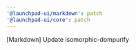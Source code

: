 ```yaml
---
'@launchpad-ui/markdown': patch
'@launchpad-ui/core': patch
---
```


[Markdown] Update isomorphic-dompurify
